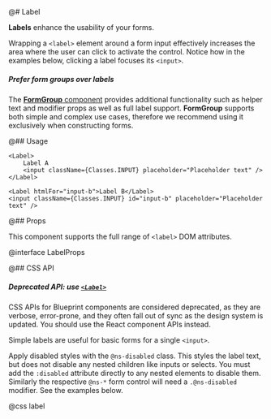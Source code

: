 @# Label

**Labels** enhance the usability of your forms.

Wrapping a `<label>` element around a form input effectively increases the area where the user can click to activate
the control. Notice how in the examples below, clicking a label focuses its `<input>`.

<div class="@ns-callout @ns-intent-warning @ns-icon-warning-sign @ns-callout-has-body-content">
    <h5 class="@ns-heading">Prefer form groups over labels</h5>

The [**FormGroup** component](#core/components/form-group) provides additional functionality such as helper text and
modifier props as well as full label support. **FormGroup** supports both simple and complex use cases, therefore we
recommend using it exclusively when constructing forms.

</div>

@## Usage

```tsx
<Label>
    Label A
    <input className={Classes.INPUT} placeholder="Placeholder text" />
</Label>

<Label htmlFor="input-b">Label B</Label>
<input className={Classes.INPUT} id="input-b" placeholder="Placeholder text" />
```

@## Props

This component supports the full range of `<label>` DOM attributes.

@interface LabelProps

@## CSS API

<div class="@ns-callout @ns-intent-warning @ns-icon-warning-sign @ns-callout-has-body-content">
    <h5 class="@ns-heading">

Deprecated API: use [`<Label>`](#core/components/forms/label)

</h5>

CSS APIs for Blueprint components are considered deprecated, as they are verbose, error-prone, and they
often fall out of sync as the design system is updated. You should use the React component APIs instead.

</div>

Simple labels are useful for basic forms for a single `<input>`.

Apply disabled styles with the `@ns-disabled` class. This styles the label text, but does not disable any nested
children like inputs or selects. You must add the `:disabled` attribute directly to any nested elements to disable them.
Similarly the respective `@ns-*` form control will need a `.@ns-disabled` modifier. See the examples below.

@css label
